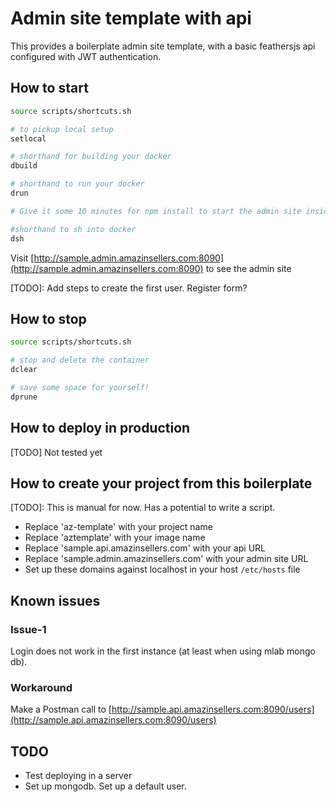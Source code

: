 # Admin site template with api
This provides a boilerplate admin site template, with a basic feathersjs api 
configured with JWT authentication.

## How to start
```bash
source scripts/shortcuts.sh

# to pickup local setup
setlocal

# shorthand for building your docker
dbuild

# shorthand to run your docker
drun

# Give it some 10 minutes for npm install to start the admin site inside your docker startup

#shorthand to sh into docker
dsh
```

Visit [http://sample.admin.amazinsellers.com:8090](http://sample.admin.amazinsellers.com:8090) to see the admin site

[TODO]: Add steps to create the first user. Register form?

## How to stop
```bash
source scripts/shortcuts.sh

# stop and delete the container
dclear

# save some space for yourself!
dprune
```

## How to deploy in production
[TODO] Not tested yet

## How to create your project from this boilerplate
[TODO]: This is manual for now. Has a potential to write a script.
* Replace 'az-template' with your project name
* Replace 'aztemplate' with your image name
* Replace 'sample.api.amazinsellers.com' with your api URL
* Replace 'sample.admin.amazinsellers.com' with your admin site URL
* Set up these domains against localhost in your host `/etc/hosts` file

## Known issues

### Issue-1
Login does not work in the first instance (at least when using mlab mongo db).
### Workaround
Make a Postman call to [http://sample.api.amazinsellers.com:8090/users](http://sample.api.amazinsellers.com:8090/users)

## TODO
* Test deploying in a server
* Set up mongodb. Set up a default user.
